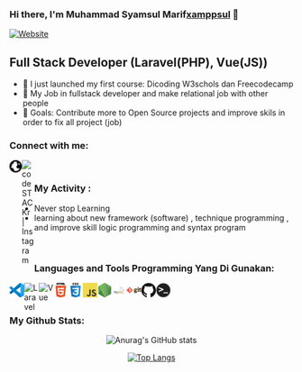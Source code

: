 ### Hi there, I'm Muhammad Syamsul Marif[xamppsul][website] 👋

[![Website](https://img.shields.io/website?label=idijakpus.or.id&style=for-the-badge&url=https%3A%2F%2Fidijakpus.or.id)](https://www.idijakpus.or.id)

##  Full Stack Developer (Laravel(PHP), Vue(JS))

- 🔭 I just launched my first course: Dicoding W3schols dan Freecodecamp
- 👯 My Job in fullstack developer and make relational job with other people
- 🥅 Goals: Contribute more to Open Source projects and improve skils in order to fix all project (job)

### Connect with me:

[<img align="left" alt="codeSTACKr.com" width="22px" src="https://raw.githubusercontent.com/iconic/open-iconic/master/svg/globe.svg" />][website]
[<img align="left" alt="codeSTACKr | Instagram" width="22px" src="https://cdn.jsdelivr.net/npm/simple-icons@v3/icons/instagram.svg" />][instagram]

<br />

### My Activity :
- Never stop Learning 
- learning about new framework (software) , technique programming , and improve skill logic programming and syntax program

<br />

### Languages and Tools Programming Yang Di Gunakan:

<img align="left" alt="Visual Studio Code" width="26px" src="https://raw.githubusercontent.com/github/explore/80688e429a7d4ef2fca1e82350fe8e3517d3494d/topics/visual-studio-code/visual-studio-code.png" />
<img align="left" alt="Laravel" width="26px" src="https://upload.wikimedia.org/wikipedia/commons/thumb/9/9a/Laravel.svg/1200px-Laravel.svg.png" />
<img align="left" alt="Vue" width="26px" src="https://upload.wikimedia.org/wikipedia/commons/f/f1/Vue.png" />
<img align="left" alt="HTML5" width="26px" src="https://raw.githubusercontent.com/github/explore/80688e429a7d4ef2fca1e82350fe8e3517d3494d/topics/html/html.png" />
<img align="left" alt="CSS3" width="26px" src="https://raw.githubusercontent.com/github/explore/80688e429a7d4ef2fca1e82350fe8e3517d3494d/topics/css/css.png" />
<img align="left" alt="JavaScript" width="26px" src="https://raw.githubusercontent.com/github/explore/80688e429a7d4ef2fca1e82350fe8e3517d3494d/topics/javascript/javascript.png" />
<img align="left" alt="Node.js" width="26px" src="https://raw.githubusercontent.com/github/explore/80688e429a7d4ef2fca1e82350fe8e3517d3494d/topics/nodejs/nodejs.png" />
<img align="left" alt="MySQL" width="26px" src="https://raw.githubusercontent.com/github/explore/80688e429a7d4ef2fca1e82350fe8e3517d3494d/topics/mysql/mysql.png" />
<img align="left" alt="Git" width="26px" src="https://raw.githubusercontent.com/github/explore/80688e429a7d4ef2fca1e82350fe8e3517d3494d/topics/git/git.png" />
<img align="left" alt="GitHub" width="26px" src="https://raw.githubusercontent.com/github/explore/78df643247d429f6cc873026c0622819ad797942/topics/github/github.png" />
<img align="left" alt="Terminal" width="26px" src="https://raw.githubusercontent.com/github/explore/80688e429a7d4ef2fca1e82350fe8e3517d3494d/topics/terminal/terminal.png" />

<br />
<br />

### My Github Stats:

<div align="center">

![Anurag's GitHub stats](https://github-readme-stats.vercel.app/api?username=syamsulapp&show_icons=true&theme=tokyonight)

[![Top Langs](https://github-readme-stats.vercel.app/api/top-langs/?username=syamsulapp&langs_count=8&theme=tokyonight)](https://github.com/anuraghazra/github-readme-stats)

</div>

[website]: https://greentech.id
[instagram]: https://www.instagram.com/x4msulm4rif
